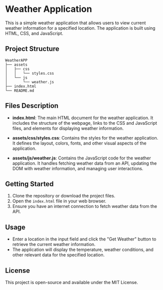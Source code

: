 # Weather Application

This is a simple weather application that allows users to view current weather information for a specified location. The application is built using HTML, CSS, and JavaScript.

## Project Structure

```
WeatherAPP
├── assets
│   ├── css
│   │   └── styles.css
│   └── js
│       └── weather.js
├── index.html
└── README.md
```

## Files Description

- **index.html**: The main HTML document for the weather application. It includes the structure of the webpage, links to the CSS and JavaScript files, and elements for displaying weather information.

- **assets/css/styles.css**: Contains the styles for the weather application. It defines the layout, colors, fonts, and other visual aspects of the application.

- **assets/js/weather.js**: Contains the JavaScript code for the weather application. It handles fetching weather data from an API, updating the DOM with weather information, and managing user interactions.

## Getting Started

1. Clone the repository or download the project files.
2. Open the `index.html` file in your web browser.
3. Ensure you have an internet connection to fetch weather data from the API.

## Usage

- Enter a location in the input field and click the "Get Weather" button to retrieve the current weather information.
- The application will display the temperature, weather conditions, and other relevant data for the specified location.

## License

This project is open-source and available under the MIT License.